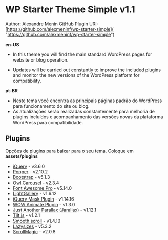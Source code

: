 # WP Starter Theme Simple v1.1

Author: Alexandre Menin
GitHub Plugin URI: [https://github.com/alexmeninf/wp-starter-simple]( "https://github.com/alexmeninf/wp-starter-simple")

**en-US**

- In this theme you will find the main standard WordPress pages for
  website or blog operation.

- Updates will be carried out constantly to improve the included plugins and monitor the new versions of the WordPress platform for compatibility.

**pt-BR**

- Neste tema você encontra as principais páginas padrão do WordPress
  para funcionamento do site ou blog.
- As atualizações serão realizadas constantemente para melhoria de plugins incluídos e acompanhamento das versões novas da plataforma WordPress para compatibilidade.

## Plugins
Opções de plugins para baixar para o seu tema. Coloque em **assets/plugins**

- [jQuery](https://jquery.com/) - v3.6.0
- [Popper](https://popper.js.org/) - v2.10.2
- [Bootstrap](https://getbootstrap.com/) - v5.1.3
- [Owl Carousel](https://owlcarousel2.github.io/OwlCarousel2/) - v2.3.4
- [Font Awesome Pro](https://fontawesome.com) - v5.14.0
- [LightGallery](http://sachinchoolur.github.io/lightGallery/) - v1.6.12
- [jQuery Mask Plugin](https://igorescobar.github.io/jQuery-Mask-Plugin/) - v1.14.16
- [WOW Animate Plugin](https://wowjs.uk/) - v1.3.0
- [Just Another Parallax (Jarallax)](https://github.com/nk-o/jarallax) - v1.12.1
- [Tilt.js](http://gijsroge.github.io/tilt.js/) - v1.2.1
- [Smooth scroll](https://github.com/gblazex/smoothscroll-for-websites) - v1.4.10
- [Lazysizes](https://github.com/aFarkas/lazysizes) - v5.3.2
- [ScrollMagic](https://scrollmagic.io/) - v2.0.8
